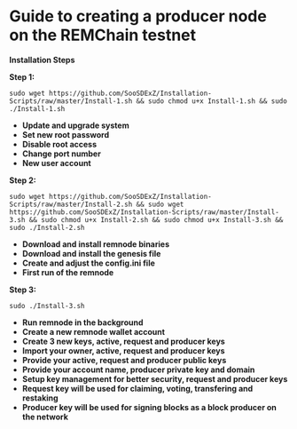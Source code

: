 # Guide to creating a producer node on the REMChain testnet
**Installation Steps**

__Step 1:__

```sudo wget https://github.com/SooSDExZ/Installation-Scripts/raw/master/Install-1.sh && sudo chmod u+x Install-1.sh && sudo ./Install-1.sh```

* **Update and upgrade system**
* **Set new root password**
* **Disable root access**
* **Change port number**
* **New user account**

__Step 2:__

```sudo wget https://github.com/SooSDExZ/Installation-Scripts/raw/master/Install-2.sh && sudo wget https://github.com/SooSDExZ/Installation-Scripts/raw/master/Install-3.sh && sudo chmod u+x Install-2.sh && sudo chmod u+x Install-3.sh && sudo ./Install-2.sh```

* **Download and install remnode binaries**
* **Download and install the genesis file**
* **Create and adjust the config.ini file**
* **First run of the remnode**

__Step 3:__

```sudo ./Install-3.sh```

* **Run remnode in the background**
* **Create a new remnode wallet account**
* **Create 3 new keys, active, request and producer keys**
* **Import your owner, active, request and producer keys**
* **Provide your active, request and producer public keys**
* **Provide your account name, producer private key and domain**
* **Setup key management for better security, request and producer keys**
* **Request key will be used for claiming, voting, transfering and restaking**
* **Producer key will be used for signing blocks as a block producer on the network**
